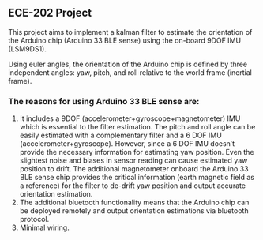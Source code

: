 ## ECE-202 Project

This project aims to implement a kalman filter to estimate the orientation of the Arduino chip (Arduino 33 BLE sense) using the on-board 9DOF IMU (LSM9DS1).

Using euler angles, the orientation of the Arduino chip is defined by three independent angles: yaw, pitch, and roll relative to the world frame (inertial frame). 

### The reasons for using Arduino 33 BLE sense are: 

1. It includes a 9DOF (accelerometer+gyroscope+magnetometer) IMU which is essential to the filter estimation. 
The pitch and roll angle can be easily estimated with a complementary filter and a 6 DOF IMU (accelerometer+gyroscope). However, since a 6 DOF IMU doesn’t provide the necessary information for estimating yaw position. Even the slightest noise and biases in sensor reading can cause estimated yaw position to drift.
The additional magnetometer onboard the Arduino 33 BLE sense chip provides the critical information (earth magnetic field as a reference) for the filter to de-drift yaw position and output accurate orientation estimation.
2. The additional bluetooth functionality means that the Arduino chip can be deployed remotely and output orientation estimations via bluetooth protocol.
3. Minimal wiring.


